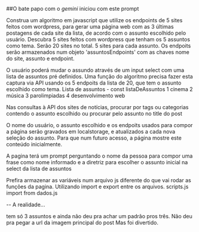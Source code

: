 ##O bate papo com o *gemini* iniciou com este prompt

Construa um algoritmo em javascript que utilize os endpoints de 5 sites feitos com wordpress, para gerar uma página web com as 3 últimas postagens de cada site da lista, de acordo com o assunto escolhido pelo usuário. 
Descubra 5 sites feitos com wordpress que tenham os 5 assuntos como tema. Serão 20 sites no total. 5 sites para cada assunto.
Os endpoits serão armazenados num objeto 'assuntosEndpoints' com as chaves nome do site, assunto e endpoint.

 O usuário poderá mudar o assundo através de um input select com uma lista de assuntos pré definidos. Uma função do algoritmo precisa fazer esta captura via API  usando os 5 endpoits da lista de 20, que tem o assunto escolhido como tema. 
Lista de assuntos - const listaDeAssuntos
1 cinema
2 música 
3 parolimpiadas
4 desenvolvimento web
 
Nas consultas à API dos sites de notícias, procurar por tags ou categorias contendo o assunto escolhido ou procurar pelo assunto no title do post

O nome do usuário, o assunto escolhido e os endpoits usados para compor a página serão gravados em localstorage, e atualizados a cada nova seleção do assunto. Para que num futuro acesso, a página mostre este conteúdo inicialmente.

A pagina terá um prompt perguntando o nome da pessoa para compor uma frase como nome informado e a diretriz para escolher o assunto inicial na select da lista de assuntos

Prefira armazenar as variáveis num arquivo js diferente do que vai rodar as funções da pagina.  Utilizando import e export entre os arquivos. 
scripts.js  import from dados.js

--
A realidade...

tem só 3 assuntos e ainda não deu pra achar um padrão pros três.
Não deu pra pegar a url da imagem principal do post
Mas foi divertido. 

